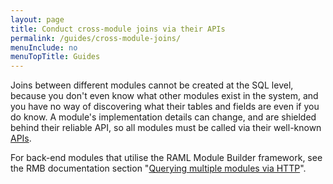 ```yaml
---
layout: page
title: Conduct cross-module joins via their APIs
permalink: /guides/cross-module-joins/
menuInclude: no
menuTopTitle: Guides
---
```


Joins between different modules cannot be created at the SQL level, because you don't even know what other modules exist in the system, and you have no way of discovering what their tables and fields are even if you do know.
A module's implementation details can change, and are shielded behind their reliable API, so all modules must be called via their well-known [APIs](/reference/api/).

For back-end modules that utilise the RAML Module Builder framework, see the RMB documentation section
"[Querying multiple modules via HTTP](https://github.com/folio-org/raml-module-builder/blob/master/README.md#querying-multiple-modules-via-http)".

